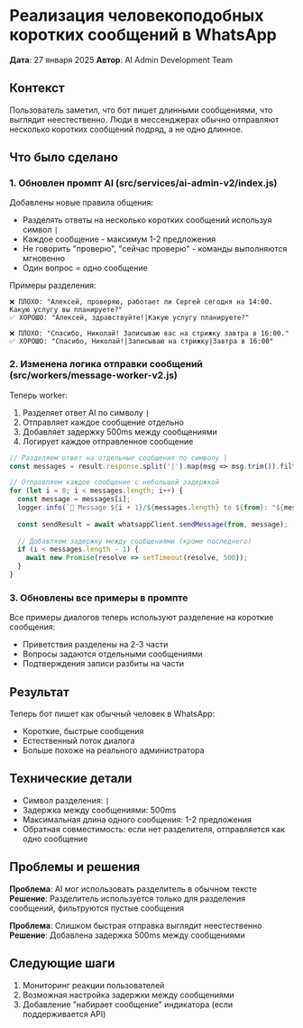 # Реализация человекоподобных коротких сообщений в WhatsApp

**Дата**: 27 января 2025
**Автор**: AI Admin Development Team

## Контекст

Пользователь заметил, что бот пишет длинными сообщениями, что выглядит неестественно. Люди в мессенджерах обычно отправляют несколько коротких сообщений подряд, а не одно длинное.

## Что было сделано

### 1. Обновлен промпт AI (src/services/ai-admin-v2/index.js)

Добавлены новые правила общения:
- Разделять ответы на несколько коротких сообщений используя символ `|`
- Каждое сообщение - максимум 1-2 предложения
- Не говорить "проверю", "сейчас проверю" - команды выполняются мгновенно
- Один вопрос = одно сообщение

Примеры разделения:
```
❌ ПЛОХО: "Алексей, проверяю, работает ли Сергей сегодня на 14:00. Какую услугу вы планируете?"
✅ ХОРОШО: "Алексей, здравствуйте!|Какую услугу планируете?"

❌ ПЛОХО: "Спасибо, Николай! Записываю вас на стрижку завтра в 16:00."
✅ ХОРОШО: "Спасибо, Николай!|Записываю на стрижку|Завтра в 16:00"
```

### 2. Изменена логика отправки сообщений (src/workers/message-worker-v2.js)

Теперь worker:
1. Разделяет ответ AI по символу `|`
2. Отправляет каждое сообщение отдельно
3. Добавляет задержку 500ms между сообщениями
4. Логирует каждое отправленное сообщение

```javascript
// Разделяем ответ на отдельные сообщения по символу |
const messages = result.response.split('|').map(msg => msg.trim()).filter(msg => msg);

// Отправляем каждое сообщение с небольшой задержкой
for (let i = 0; i < messages.length; i++) {
  const message = messages[i];
  logger.info(`🤖 Message ${i + 1}/${messages.length} to ${from}: "${message}"`);
  
  const sendResult = await whatsappClient.sendMessage(from, message);
  
  // Добавляем задержку между сообщениями (кроме последнего)
  if (i < messages.length - 1) {
    await new Promise(resolve => setTimeout(resolve, 500));
  }
}
```

### 3. Обновлены все примеры в промпте

Все примеры диалогов теперь используют разделение на короткие сообщения:
- Приветствия разделены на 2-3 части
- Вопросы задаются отдельными сообщениями
- Подтверждения записи разбиты на части

## Результат

Теперь бот пишет как обычный человек в WhatsApp:
- Короткие, быстрые сообщения
- Естественный поток диалога
- Больше похоже на реального администратора

## Технические детали

- Символ разделения: `|`
- Задержка между сообщениями: 500ms
- Максимальная длина одного сообщения: 1-2 предложения
- Обратная совместимость: если нет разделителя, отправляется как одно сообщение

## Проблемы и решения

**Проблема**: AI мог использовать разделитель в обычном тексте
**Решение**: Разделитель используется только для разделения сообщений, фильтруются пустые сообщения

**Проблема**: Слишком быстрая отправка выглядит неестественно
**Решение**: Добавлена задержка 500ms между сообщениями

## Следующие шаги

1. Мониторинг реакции пользователей
2. Возможная настройка задержки между сообщениями
3. Добавление "набирает сообщение" индикатора (если поддерживается API)